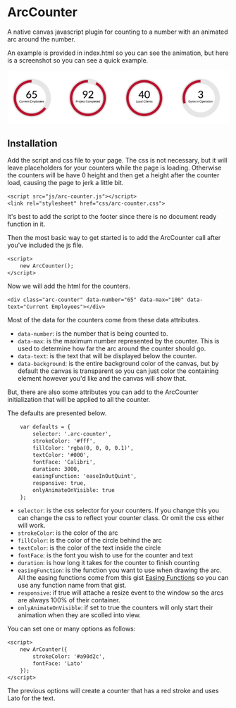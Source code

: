 # ArcCounter

A native canvas javascript plugin for counting to a number with an
animated arc around the number.

An example is provided in index.html so you can see the animation, but
here is a screenshot so you can see a quick example.

![Example Arc Counters](example-counters.png)

## Installation

Add the script and css file to your page. The css is not necessary, but
it will leave placeholders for your counters while the page is loading.
Otherwise the counters will be have 0 height and then get a height after
the counter load, causing the page to jerk a little bit.

    <script src="js/arc-counter.js"></script>
    <link rel="stylesheet" href="css/arc-counter.css">

It's best to add the script to the footer since there is no document
ready function in it.

Then the most basic way to get started is to add the ArcCounter call
after you've included the js file.

    <script>
        new ArcCounter();
    </script>

Now we will add the html for the counters.

    <div class="arc-counter" data-number="65" data-max="100" data-text="Current Employees"></div>

Most of the data for the counters come from these data attributes.

- ```data-number```: is the number that is being counted to.
- ```data-max```: is the maximum number represented by the counter. This
is used to determine how far the arc around the counter should go.
- ```data-text```: is the text that will be displayed below the counter.
- ```data-background```: is the entire background color of the canvas,
but by default the canvas is transparent so you can just color the
containing element however you'd like and the canvas will show that.

But, there are also some attributes you can add to the ArcCounter
initialization that will be applied to all the counter.

The defaults are presented below.

        var defaults = {
            selector: '.arc-counter',
            strokeColor: '#fff',
            fillColor: 'rgba(0, 0, 0, 0.1)',
            textColor: '#000',
            fontFace: 'Calibri',
            duration: 3000,
            easingFunction: 'easeInOutQuint',
            responsive: true,
			onlyAnimateOnVisible: true
        };

- ```selector```: is the css selector for your counters. If you change
this you can change the css to reflect your counter class. Or omit the
css either will work.
- ```strokeColor```: is the color of the arc
- ```fillColor```: is the color of the circle behind the arc
- ```textColor```: is the color of the text inside the circle
- ```fontFace```: is the font you wish to use for the counter and text
- ```duration```: is how long it takes for the counter to finish
counting
- ```easingFunction```: is the function you want to use when drawing the
arc. All the easing functions come from this gist
[Easing Functions](https://gist.github.com/gre/1650294) so you can use
any function name from that gist.
- ```responsive```: if true will attache a resize event to the window so
the arcs are always 100% of their container.
- ```onlyAnimateOnVisible```: if set to true the counters will only
start their animation when they are scolled into view.

You can set one or many options as follows:

    <script>
        new ArCounter({
            strokeColor: '#a90d2c',
            fontFace: 'Lato'
        });
    </script>
    
The previous options will create a counter that has a red stroke and
uses Lato for the text.
